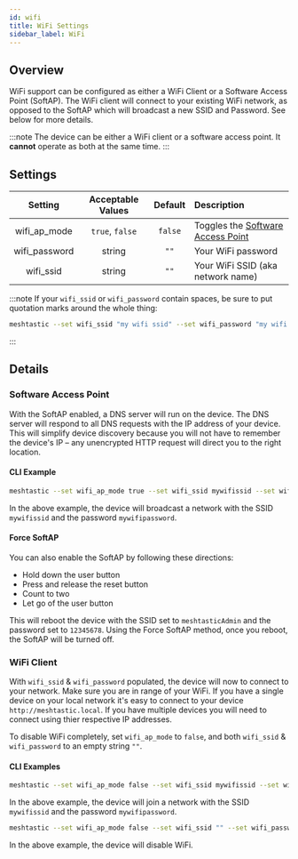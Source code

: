 ```yaml
---
id: wifi
title: WiFi Settings
sidebar_label: WiFi
---
```


## Overview

WiFi support can be configured as either a WiFi Client or a Software Access Point (SoftAP). The WiFi client will connect to your existing WiFi network, as opposed to the SoftAP which will broadcast a new SSID and Password. See below for more details.

:::note
The device can be either a WiFi client or a software access point. It **cannot** operate as both at the same time.
:::

## Settings

| Setting | Acceptable Values | Default | Description |
| :-----: | :---------------: | :-----: | :--------- |
| wifi_ap_mode | `true`, `false` | `false` | Toggles the [Software Access Point](#software-access-point) |
| wifi_password | string | `""` | Your WiFi password |
| wifi_ssid | string | `""` | Your WiFi SSID (aka network name) |

:::note
If your `wifi_ssid` or `wifi_password` contain spaces, be sure to put quotation marks around the whole thing:
```bash title="Example with spaces"
meshtastic --set wifi_ssid "my wifi ssid" --set wifi_password "my wifi password"
```
:::

## Details

### Software Access Point

With the SoftAP enabled, a DNS server will run on the device. The DNS server will respond to all DNS requests with the IP address of your device. This will simplify device discovery because you will not have to remember the device's IP – any unencrypted HTTP request will direct you to the right location.

#### CLI Example

```bash title="Example"
meshtastic --set wifi_ap_mode true --set wifi_ssid mywifissid --set wifi_password mywifipassword
```

In the above example, the device will broadcast a network with the SSID `mywifissid` and the password `mywifipassword`.

#### Force SoftAP

You can also enable the SoftAP by following these directions:

* Hold down the user button
* Press and release the reset button
* Count to two
* Let go of the user button

This will reboot the device with the SSID set to `meshtasticAdmin` and the password set to `12345678`. Using the Force SoftAP method, once you reboot, the SoftAP will be turned off.

### WiFi Client

With `wifi_ssid` & `wifi_password` populated, the device will now to connect to your network. Make sure you are in range of your WiFi. If you have a single device on your local network it's easy to connect to your device `http://meshtastic.local`. If you have multiple devices you will need to connect using thier respective IP addresses.

To disable WiFi completely, set `wifi_ap_mode` to `false`, and both `wifi_ssid` & `wifi_password` to an empty string `""`.

#### CLI Examples
```bash title="Example - Enabling WiFi"
meshtastic --set wifi_ap_mode false --set wifi_ssid mywifissid --set wifi_password mywifipassword
```

In the above example, the device will join a network with the SSID `mywifissid` and the password `mywifipassword`.

```bash title="Example - Disabling WiFi"
meshtastic --set wifi_ap_mode false --set wifi_ssid "" --set wifi_password ""
```
In the above example, the device will disable WiFi.
